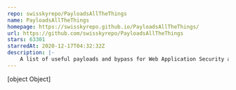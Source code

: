 ```yaml
---
repo: swisskyrepo/PayloadsAllTheThings
name: PayloadsAllTheThings
homepage: https://swisskyrepo.github.io/PayloadsAllTheThings/
url: https://github.com/swisskyrepo/PayloadsAllTheThings
stars: 63301
starredAt: 2020-12-17T04:32:32Z
description: |-
    A list of useful payloads and bypass for Web Application Security and Pentest/CTF
---
```


[object Object]
